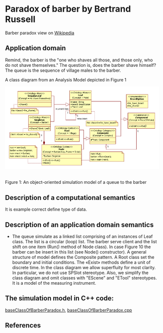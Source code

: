 # Paradox of barber by Bertrand Russell
Barber paradox view on [Wikipedia](https://en.wikipedia.org/wiki/Barber_paradox)
## Application domain
Remind, the barber is the "one who shaves all those, and those only, who do not shave themselves." The question is, does the barber shave himself? The queue is the sequence of village males to the barber.<br/> 

A class diagram from an Analysis Model depicted in Figure 1<br/>
<p><img src="barber.png" alt="" /></p><br>
Figure 1: An object-oriented simulation model of a queue to the barber

## Description of a computational semantics
It is example correct define type of data.
## Description of an application domain semantics
- The queue simulate as a linked list comprising of an instances of Leaf class. The list is a circular (loop) list. The barber serve client and the list shift on one item (Run() method of Node class). In case Figure 10 the barber can be insert in this list (see Node() constructor). A general structure of model defines the Composite pattern. A Root class set the boundary and initial conditions. The «Exist» methods define a unit of discrete time. 
In the class diagram we allow superfluity for most clarity. In particular, we do not use SPSlot stereotype. Also, we simplify the class diagram and omit classes with "EScene" and "ETool" stereotypes. It is a model of the measuring instrument.<br/>

## The simulation model in C++ code:  
[baseClassOfBarberParadox.h](https://github.com/vgurianov/uml-sp/blob/master/examples/barber_paradox/ClassesOFBarberParadoxProject.h), [baseClassOfBarberParadox.cpp](https://github.com/vgurianov/uml-sp/blob/master/examples/barber_paradox/ClassesOFBarberParadoxProject.cpp)

## References
